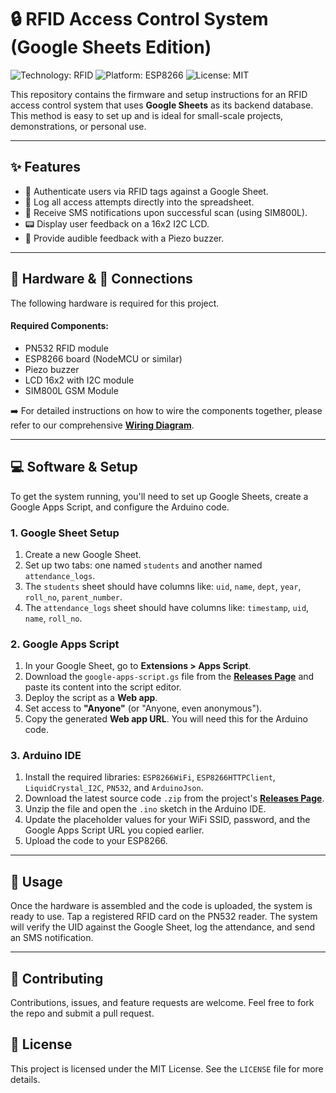 # 🔒 RFID Access Control System (Google Sheets Edition)
![Technology: RFID](https://img.shields.io/badge/Technology-RFID-blue) ![Platform: ESP8266](https://img.shields.io/badge/Platform-ESP8266-green) ![License: MIT](https://img.shields.io/badge/License-MIT-yellow)

This repository contains the firmware and setup instructions for an RFID access control system that uses **Google Sheets** as its backend database. This method is easy to set up and is ideal for small-scale projects, demonstrations, or personal use.

---

## ✨ Features
* 🔑 Authenticate users via RFID tags against a Google Sheet.
* 📝 Log all access attempts directly into the spreadsheet.
* 📲 Receive SMS notifications upon successful scan (using SIM800L).
* 📟 Display user feedback on a 16x2 I2C LCD.
* 🔔 Provide audible feedback with a Piezo buzzer.

---

## 🔩 Hardware & 🔌 Connections
The following hardware is required for this project.

#### Required Components:
* PN532 RFID module
* ESP8266 board (NodeMCU or similar)
* Piezo buzzer
* LCD 16x2 with I2C module
* SIM800L GSM Module

➡️ For detailed instructions on how to wire the components together, please refer to our comprehensive **[Wiring Diagram](https://github.com/YOUR_USERNAME/YOUR_REPO/wiki/Wiring-Diagram)**.

---

## 💻 Software & Setup
To get the system running, you'll need to set up Google Sheets, create a Google Apps Script, and configure the Arduino code.

### 1. Google Sheet Setup
1.  Create a new Google Sheet.
2.  Set up two tabs: one named `students` and another named `attendance_logs`.
3.  The `students` sheet should have columns like: `uid`, `name`, `dept`, `year`, `roll_no`, `parent_number`.
4.  The `attendance_logs` sheet should have columns like: `timestamp`, `uid`, `name`, `roll_no`.

### 2. Google Apps Script
1.  In your Google Sheet, go to **Extensions > Apps Script**.
2.  Download the `google-apps-script.gs` file from the [**Releases Page**](https://github.com/YOUR_USERNAME/YOUR_REPO/releases) and paste its content into the script editor.
3.  Deploy the script as a **Web app**.
4.  Set access to **"Anyone"** (or "Anyone, even anonymous").
5.  Copy the generated **Web app URL**. You will need this for the Arduino code.

### 3. Arduino IDE
1.  Install the required libraries: `ESP8266WiFi`, `ESP8266HTTPClient`, `LiquidCrystal_I2C`, `PN532`, and `ArduinoJson`.
2.  Download the latest source code `.zip` from the project's [**Releases Page**](https://github.com/YOUR_USERNAME/YOUR_REPO/releases).
3.  Unzip the file and open the `.ino` sketch in the Arduino IDE.
4.  Update the placeholder values for your WiFi SSID, password, and the Google Apps Script URL you copied earlier.
5.  Upload the code to your ESP8266.

---

## 🚀 Usage
Once the hardware is assembled and the code is uploaded, the system is ready to use. Tap a registered RFID card on the PN532 reader. The system will verify the UID against the Google Sheet, log the attendance, and send an SMS notification.

---

## 🤝 Contributing
Contributions, issues, and feature requests are welcome. Feel free to fork the repo and submit a pull request.

## 📄 License
This project is licensed under the MIT License. See the `LICENSE` file for more details.
